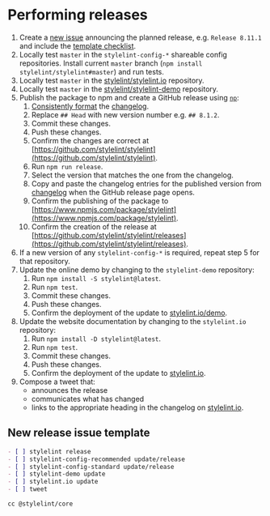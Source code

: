 # Performing releases

1. Create a [new issue](https://github.com/stylelint/stylelint/issues/new) announcing the planned release, e.g. `Release 8.11.1` and include the [template checklist](#new-release-issue-template).
2. Locally test `master` in the `stylelint-config-*` shareable config repositories. Install current `master` branch (`npm install stylelint/stylelint#master`) and run tests.
3. Locally test `master` in the [stylelint/stylelint.io](https://github.com/stylelint/stylelint.io) repository.
4. Locally test `master` in the [stylelint/stylelint-demo](https://github.com/stylelint/stylelint-demo) repository.
5. Publish the package to npm and create a GitHub release using [`np`](https://github.com/sindresorhus/np):
   1. [Consistently format](pull-requests.md) the [changelog](../../CHANGELOG.md).
   2. Replace `## Head` with new version number e.g. `## 8.1.2`.
   3. Commit these changes.
   4. Push these changes.
   5. Confirm the changes are correct at [https://github.com/stylelint/stylelint](https://github.com/stylelint/stylelint).
   6. Run `npm run release`.
   7. Select the version that matches the one from the changelog.
   8. Copy and paste the changelog entries for the published version from [changelog](../../CHANGELOG.md) when the GitHub release page opens.
   9. Confirm the publishing of the package to [https://www.npmjs.com/package/stylelint](https://www.npmjs.com/package/stylelint).
   10. Confirm the creation of the release at [https://github.com/stylelint/stylelint/releases](https://github.com/stylelint/stylelint/releases).
6. If a new version of any `stylelint-config-*` is required, repeat step 5 for that repository.
7. Update the online demo by changing to the `stylelint-demo` repository:
   1. Run `npm install -S stylelint@latest`.
   2. Run `npm test`.
   3. Commit these changes.
   4. Push these changes.
   5. Confirm the deployment of the update to [stylelint.io/demo](https://stylelint.io/demo).
8. Update the website documentation by changing to the `stylelint.io` repository:
   1. Run `npm install -D stylelint@latest`.
   2. Run `npm test`.
   3. Commit these changes.
   4. Push these changes.
   5. Confirm the deployment of the update to [stylelint.io](https://stylelint.io).
9. Compose a tweet that:
   - announces the release
   - communicates what has changed
   - links to the appropriate heading in the changelog on [stylelint.io](https://stylelint.io).

## New release issue template

```markdown
- [ ] stylelint release
- [ ] stylelint-config-recommended update/release
- [ ] stylelint-config-standard update/release
- [ ] stylelint-demo update
- [ ] stylelint.io update
- [ ] tweet

cc @stylelint/core
```
